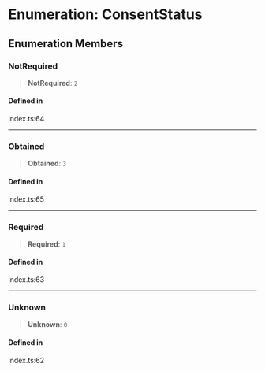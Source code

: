 # Enumeration: ConsentStatus

## Enumeration Members

### NotRequired

> **NotRequired**: `2`

#### Defined in

index.ts:64

***

### Obtained

> **Obtained**: `3`

#### Defined in

index.ts:65

***

### Required

> **Required**: `1`

#### Defined in

index.ts:63

***

### Unknown

> **Unknown**: `0`

#### Defined in

index.ts:62
